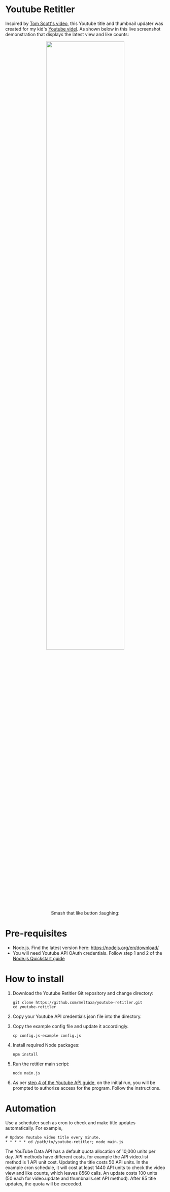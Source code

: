 # Youtube Retitler

Inspired by [Tom Scott's video](https://www.youtube.com/watch?v=BxV14h0kFs0), this Youtube title 
and thumbnail updater was created for my kid's 
[Youtube videl](https://www.youtube.com/watch?v=fdgq0pIi8Hc). As shown below in this
live screenshot demonstration that displays the latest view and like counts:

<p align="center"> 
<img src="https://mellican.com/images/youtube.png?github=youtube-retitler" width=70%><br>
Smash that like button :laughing:
</p>

# Pre-requisites

* Node.js. Find the latest version here: https://nodejs.org/en/download/
* You will need Youtube API OAuth credentials. Follow step 1 and 2 of the
[Node.js Quickstart guide](https://developers.google.com/youtube/v3/quickstart/nodejs)

# How to install

1. Download the Youtube Retitler Git repository and change directory:

   ```
   git clone https://github.com/meltaxa/youtube-retitler.git
   cd youtube-retitler
   ```

1. Copy your Youtube API credentials json file into the directory.

1. Copy the example config file and update it accordingly.

   ```
   cp config.js-example config.js
   ```

1. Install required Node packages:

   ```
   npm install
   ```

1. Run the retitler main script:

   ```
   node main.js
   ```

1. As per [step 4 of the Youtube API guide](https://developers.google.com/youtube/v3/quickstart/nodejs), 
on the initial run, you will be prompted to authorize access for the program. Follow the instructions.

# Automation

Use a scheduler such as cron to check and make title updates automatically. For example,

```
# Update Youtube video title every minute.
* * * * * cd /path/to/youtube-retitler; node main.js
```

The YouTube Data API has a default quota allocation of 10,000 units per day. API methods have
different costs, for example the API video.list method is 1 API unit cost. Updating the title 
costs 50 API units. In the example cron schedule, it will cost at least 1440 API units to check
the video view and like counts, which leaves 8560 calls. An update costs 100 units (50 each for 
video.update and thumbnails.set API method). After 85 title updates, the quota will be exceeded. 

